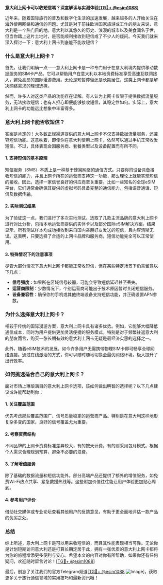 **意大利上网卡可以收短信嗎？深度解读与实测体验[[TG💪+ @esim1088](https://t.me/s/esim1088)]**

近年来，随着国际旅行的普及和数字化生活的加速发展，越来越多的人开始关注在海外使用网络和通信的问题。尤其是对于前往欧洲国家旅游或工作的朋友来说，意大利是一个热门目的地。意大利以其悠久的历史、浪漫的城市以及美食闻名于世，但当你踏上这片土地时，是否能顺利接收到短信成了不少人的疑问。今天我们就来深入探讨一下：意大利上网卡到底能不能收短信？

### **什么是意大利上网卡？**

首先，让我们明确一点——意大利上网卡是一种专门用于在意大利境内提供移动数据服务的SIM卡产品。它可以帮助用户在意大利以本地资费标准享受高速互联网接入，避免高昂的国际漫游费用。无论是短暂停留还是长期居住，这类上网卡都是解决网络需求的理想选择。

然而，许多人对这类产品的功能存在误解。有人认为上网卡仅限于提供数据流量服务，无法接收短信；也有人担心即便能够接收短信，其稳定性如何。实际上，意大利上网卡的功能远比想象中丰富得多。

### **意大利上网卡能否收短信？**

答案是肯定的！大多数正规渠道提供的意大利上网卡不仅支持数据流量服务，还兼容短信功能。这意味着，即使你在意大利使用上网卡，依然可以通过手机正常收发短信。不过，具体表现会因服务商、套餐类型以及设备配置而有所不同。

#### **1. 支持短信的基本原理**
短信服务（SMS）本质上是一种基于蜂窝网络的通信方式。只要你的设备具备接收短信的能力，并且上网卡所在的运营商支持这一功能，那么理论上就能实现短信的接收。因此，选择一家信誉良好的供应商至关重要。比如一些知名的全球eSIM平台，它们通常会确保其提供的虚拟号码具备完整的通信能力，包括语音通话、短信及数据传输。

#### **2. 实际测试结果**
为了验证这一点，我们进行了多次实地测试。选取了几款主流品牌的意大利上网卡进行对比分析，包括本地运营商提供的实体卡以及部分国际eSIM解决方案。结果显示，所有测试样本均成功接收到来自国内亲朋好友发送的短信，且内容清晰无误。这表明，只要选择了合适的上网卡品牌和服务商，短信功能完全可以正常使用。

#### **3. 特殊情况下的注意事项**
尽管大部分情况下意大利上网卡都能正常收短信，但在某些特定场景下仍需留意以下几点：
- **信号强度**：如果所在区域信号较弱，可能会导致短信延迟甚至丢失。
- **运营商限制**：少数情况下，个别运营商可能出于技术原因暂时关闭短信服务。
- **设备兼容性**：确保你的手机或其他终端设备支持短信功能，并正确设置APN参数。

### **为什么选择意大利上网卡？**

相较于传统的国际漫游方案，意大利上网卡具有诸多优势。例如，它能够大幅降低通信成本，同时为用户提供更加灵活便捷的服务模式。特别是对于频繁往返意大利的朋友而言，购买一张长期有效的意大利上网卡无疑是最经济实惠的选择之一。

此外，随着eSIM技术的发展，如今许多用户无需携带物理SIM卡即可畅享全球网络连接。通过在线激活的方式，你可以随时随地切换至最优网络环境，极大提升了出行效率。

### **如何挑选适合自己的意大利上网卡？**

面对市场上琳琅满目的意大利上网卡选项，该如何做出明智的选择呢？以下几点建议或许能帮助到你：

#### **1. 关注覆盖范围**
优先考虑那些覆盖范围广、信号质量稳定的运营商产品。特别是在意大利这样地形复杂多变的国家，良好的信号覆盖尤为重要。

#### **2. 考察资费结构**
不同品牌的上网卡资费标准差异较大，有的按天计费，有的则采用包月模式。根据个人需求合理规划预算，避免不必要的浪费。

#### **3. 了解增值服务**
除了基础的数据流量和短信功能外，部分高端产品还提供了额外的增值服务，如免费Wi-Fi热点共享、紧急救援热线等。这些附加价值往往能让用户体验更加贴心周到。

#### **4. 参考用户评价**
借助社交媒体或专业论坛查看其他用户的反馈意见，有助于更全面地评估一款产品的优劣之处。

### **总结**

综上所述，意大利上网卡是可以用来收短信的，而且其性能表现相当可靠。无论你是计划短期访问意大利还是打算长期定居于此，拥有一张优质的意大利上网卡都将为你的旅程增添更多便利与安心。希望本文的内容对你有所帮助，如果你还有任何疑问，欢迎随时留言讨论！[[TG💪+ @esim1088](https://t.me/s/esim1088)]

最后，别忘了关注我们的官方Telegram频道[[TG💪+ @esim1088](https://t.me/s/esim1088) ![Image](https://i.postimg.cc/4NQfJmqS/Snipaste-2025-05-13-00-14-12.png)]，获取更多关于旅行通信领域的实用技巧和最新资讯哦！